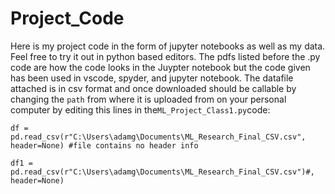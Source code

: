 # Project_Code
Here is my project code in the form of jupyter notebooks as well as my data. Feel free to try it out in python based editors. The pdfs listed before the .py code are how the code looks in the Juypter notebook but the code given has been used in vscode, spyder, and jupyter notebook. The datafile attached is in csv format and once downloaded should be callable by changing the ```path``` from where it is uploaded from on your personal computer by editing this lines in the```ML_Project_Class1.py```code:

```df = pd.read_csv(r"C:\Users\adamg\Documents\ML_Research_Final_CSV.csv", header=None) #file contains no header info```

```df1 = pd.read_csv(r"C:\Users\adamg\Documents\ML_Research_Final_CSV.csv")#, header=None)```

